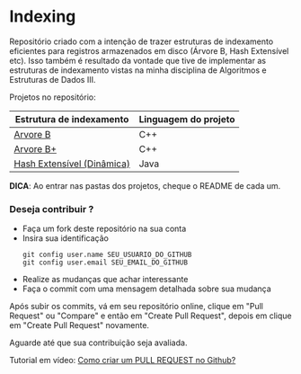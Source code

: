 # Indexing
Repositório criado com a intenção de trazer estruturas de indexamento eficientes para registros armazenados em disco (Árvore B, Hash Extensível etc). Isso também é resultado da vontade que tive de implementar as estruturas de indexamento vistas na minha disciplina de Algoritmos e Estruturas de Dados III.

Projetos no repositório:

Estrutura de indexamento	| Linguagem do projeto
----------------------------|---------------------
[Arvore B](https://github.com/axell-brendow/Indexing/tree/master/ArvoreB)					| C++
[Arvore B+](https://github.com/axell-brendow/Indexing/tree/master/ArvoreBMais)					| C++
[Hash Extensível (Dinâmica)](https://github.com/axell-brendow/Indexing/tree/master/HashDinamica)	| Java

**DICA**: Ao entrar nas pastas dos projetos, cheque o README de cada um.

### Deseja contribuir ?

- Faça um fork deste repositório na sua conta
- Insira sua identificação
  ```
  git config user.name SEU_USUARIO_DO_GITHUB
  git config user.email SEU_EMAIL_DO_GITHUB
  ```
- Realize as mudanças que achar interessante
- Faça o commit com uma mensagem detalhada sobre sua mudança

Após subir os commits, vá em seu repositório online, clique em "Pull Request" ou "Compare" e então em "Create Pull Request", depois em clique em "Create Pull Request" novamente.

Aguarde até que sua contribuição seja avaliada.

Tutorial em vídeo: [Como criar um PULL REQUEST no Github?](https://www.youtube.com/watch?v=E8MPe6tCMo8)

